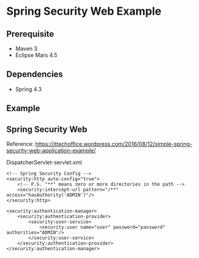 # Spring Security Web Example

## Prerequisite
* Maven 3
* Eclipse Mars 4.5

## Dependencies
* Spring 4.3

## Example

## Spring Security Web 

Reference: https://ittechoffice.wordpress.com/2016/08/12/simple-spring-security-web-application-example/

DispatcherServlet-servlet.xml
```
<!-- Spring Security Config -->
<security:http auto-config="true">
	<!-- P.S. "**" means zero or more directories in the path -->
	<security:intercept-url pattern="/**" access="hasAuthority('ADMIN')"/>
</security:http>

<security:authentication-manager>
	<security:authentication-provider>
		<security:user-service>
			<security:user name="user" password="password" authorities="ADMIN"/>
		</security:user-service>
	</security:authentication-provider>
</security:authentication-manager>
```

